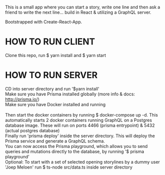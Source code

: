 This is a small app where you can start a story, write one line and then ask a friend to write the next line... build in React & utilizing a GraphQL server.

Bootstrapped with Create-React-App.

# HOW TO RUN CLIENT <br>
Clone this repo, run $ yarn install and $ yarn start <br>

# HOW TO RUN SERVER <br>
CD into server directory and run '$yarn install' <br>
Make sure you have Prisma installed globally (more info & docs: http://prisma.io/) <br>
Make sure you have Docker installed and running <br><br>
Then start the docker containers by running $ docker-compose up -d. This automatically starts 2 docker containers running GraphQL on a Postgres database image. These will run on ports 4466 (prisma entrypoint) & 5432 (actual postgres database)<br>
Finally run 'prisma deploy' inside the server directory. This will deploy the Prisma service and generate a GraphQL schema. <br>
You can now access the Prisma playground, which allows you to send queries and mutations directly to the database, by running '$ prisma playground'  <br>
Optional: To start with a set of selected opening storylines by a dummy user 'Joep Meloen' run $ ts-node src/data.ts inside server directory
